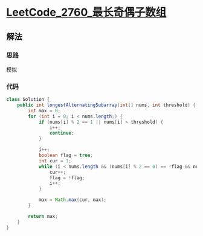 # [LeetCode_2760_最长奇偶子数组](https://leetcode.cn/problems/longest-even-odd-subarray-with-threshold/description)
## 解法
### 思路
模拟
### 代码
```java
class Solution {
    public int longestAlternatingSubarray(int[] nums, int threshold) {
        int max = 0;
        for (int i = 0; i < nums.length;) {
            if (nums[i] % 2 == 1 || nums[i] > threshold) {
                i++;
                continue;
            }

            i++;
            boolean flag = true;
            int cur = 1;
            while (i < nums.length && (nums[i] % 2 == 0) == !flag && nums[i] <= threshold) {
                cur++;
                flag = !flag;
                i++;
            }

            max = Math.max(cur, max);
        }

        return max;
    }
}
```
